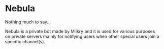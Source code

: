# Nebula
Nothing much to say...


Nebula is a private bot made by Milkry and it is used for various purposes on private servers mainly for notifying users when other special users join a specific channel(s).